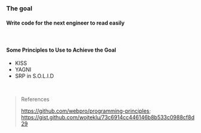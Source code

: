 ### The goal
#### Write code for the next engineer to <b>read easily</b>
<br>

#### Some Principles to Use to Achieve the Goal​
- KISS​
- YAGNI​
- SRP in S.O.L.I.D​
<br>

> References
>
> https://github.com/webpro/programming-principles; https://gist.github.com/wojteklu/73c6914cc446146b8b533c0988cf8d29
